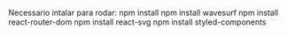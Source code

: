 Necessario intalar para rodar:
npm install
npm install wavesurf
npm install react-router-dom
npm install react-svg
npm install styled-components
